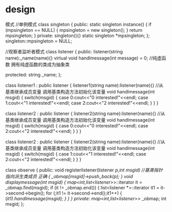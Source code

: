 # design
模式
//单例模式
class singleton
{
public:
	static singleton instance()
	{
		if (mpsingleton == NULL)
		{
			mpsingleton = new singleton();
		}
		return mpsingleton;
	}
private:
	singleton(){}
	static singleton *mpsingleton;
};
singleton::mpsingleton = NULL;


//观察者监听者模式
class listener
{
public:
	listener(string name):_name(name){}
	virtual void handlmessage(int message) = 0;
	//纯虚函数 拥有纯虚函数的类成为抽象类

protected:
	string _name;
};

class listener1 : public listener
{
	listener1(string name):listener(name){}
	//从基类继承成员变量 调用基类构造方法初始化该变量
	void handlmessage(int msgid)
	{
		switch(msgid)
		{
		case 0:cout<<"0 interested!"<<endl;
		case 1:cout<<"1 interested!"<<endl;
		case 2:cout<<"2 interested!"<<endl;
		}
	}
}

class listener2 : public listener
{
	listener2(string name):listener(name){}
	//从基类继承成员变量 调用基类构造方法初始化该变量
	void handlmessage(int msgid)
	{
		switch(msgid)
		{
		case 0:cout<<"0 interested!"<<endl;
		case 2:cout<<"2 interested!"<<endl;
		}
	}
}

class listener2 : public listener
{
	listener2(string name):listener(name){}
	//从基类继承成员变量 调用基类构造方法初始化该变量
	void handlmessage(int msgid)
	{
		switch(msgid)
		{
		case 1:cout<<"1 interested!"<<endl;
		case 2:cout<<"2 interested!"<<endl;
		}
	}
}

class observe
{
public:
	void registerlistener(listener *p,int msgid)
	//基类指针指向派生类成员 正确
	{
		_obmap[msgid]->push_back(p);
	}
	void displaymessage(int msgid)
	{
		map<int,list<listener*>>::iterator it =
			_obmap.find(msgid);
		if (it != _obmap.end())
		{
			list<listener *>::iterator it1 = it->second->begin();
			for (;it1 != it->second->end();it1++)
			{
				(*it1).handlmessage(msgid);
			}
		}
	}
private:
	map<int,list<listener*>> _obmap;
	int msgid;
};

